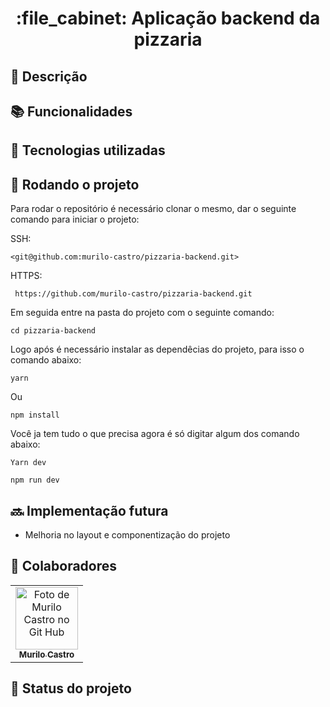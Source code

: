 <h1 align="center">:file_cabinet: Aplicação backend da pizzaria</h1>

## :memo: Descrição

## :books: Funcionalidades

## :wrench: Tecnologias utilizadas

## :rocket: Rodando o projeto

Para rodar o repositório é necessário clonar o mesmo, dar o seguinte comando para iniciar o projeto:

SSH:

```
<git@github.com:murilo-castro/pizzaria-backend.git>
```

HTTPS:

```
 https://github.com/murilo-castro/pizzaria-backend.git
```

Em seguida entre na pasta do projeto com o seguinte comando:

```
cd pizzaria-backend
```

Logo após é necessário instalar as dependêcias do projeto, para isso o comando abaixo:

```
yarn
```

Ou

```
npm install
```

Você ja tem tudo o que precisa agora é só digitar algum dos comando abaixo:

```
Yarn dev
```

```
npm run dev
```

## :soon: Implementação futura

- Melhoria no layout e componentização do projeto

## :handshake: Colaboradores

<table>
  <tr>
    <td align="center">
      <a href="https://github.com/murilo-castro">
        <img src="https://avatars.githubusercontent.com/u/97067654?s=400&u=ce154b694c4d1c0fca9e1141d8993bfd52ec2771&v=4" width="100px;" alt="Foto de Murilo Castro no Git Hub"/><br>
        <sub>
          <b>Murilo Castro</b>
        </sub>
      </a>
    </td>
  </tr>
</table>

## :dart: Status do projeto
